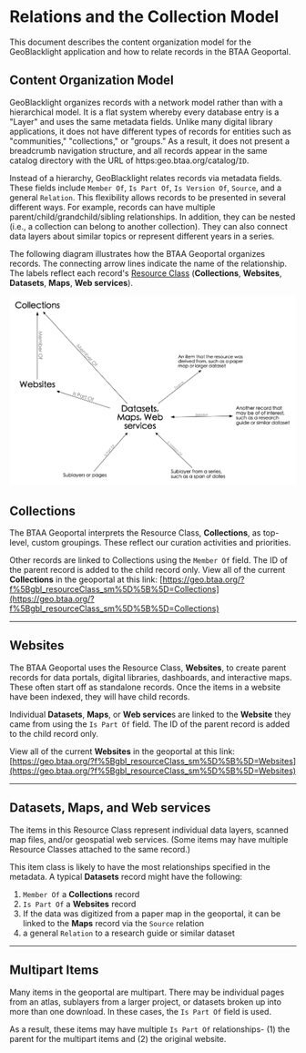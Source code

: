 # Relations and the Collection Model

This document describes the content organization model for the GeoBlacklight application and how to relate records in the BTAA Geoportal.

## Content Organization Model


GeoBlacklight organizes records with a network model rather than with a hierarchical model. It is a flat system whereby every database entry is a "Layer" and uses the same metadata fields. Unlike many digital library applications, it does not have different types of records for entities such as "communities," "collections," or "groups." As a result, it does not present a breadcrumb navigation structure, and all records appear in the same catalog directory with the URL of https:geo.btaa.org/catalog/`ID`.

Instead of a hierarchy, GeoBlacklight relates records via metadata fields. These fields include `Member Of`, `Is Part Of`, `Is Version Of`, `Source`, and a general `Relation`. This flexibility allows records to be presented in several different ways. For example, records can have multiple parent/child/grandchild/sibling relationships. In addition, they can be nested (i.e., a collection can belong to another collection). They can also connect data layers about similar topics or represent different years in a series.

The following diagram illustrates how the BTAA Geoportal organizes records. The connecting arrow lines indicate the name of the relationship. The labels reflect each record's [Resource Class](https://opengeometadata.org/docs/ogm-aardvark/resource-class) (**Collections**, **Websites**, **Datasets**, **Maps**, **Web services**).

![Chart](/images/contentOrganization.png)

## Collections
The BTAA Geoportal interprets the Resource Class, **Collections**, as top-level, custom groupings. These reflect our curation activities and priorities.

Other records are linked to Collections using the `Member Of` field. The ID of the parent record is added to the child record only. View all of the current **Collections** in the geoportal at this link: 
[https://geo.btaa.org/?f%5Bgbl_resourceClass_sm%5D%5B%5D=Collections](https://geo.btaa.org/?f%5Bgbl_resourceClass_sm%5D%5B%5D=Collections)

----------------
## Websites
The BTAA Geoportal uses the Resource Class, **Websites**, to create parent records for data portals, digital libraries, dashboards, and interactive maps. These often start off as standalone records.
Once the items in a website have been indexed, they will have child records.

Individual **Datasets**, **Maps**, or **Web service**s  are linked to the **Website** they came from using the `Is Part Of` field. The ID of the parent record is added to the child record only.

View all of the current **Websites** in the geoportal at this link: [https://geo.btaa.org/?f%5Bgbl_resourceClass_sm%5D%5B%5D=Websites](https://geo.btaa.org/?f%5Bgbl_resourceClass_sm%5D%5B%5D=Websites)

-----------------
## Datasets, Maps, and Web services
The items in this Resource Class represent individual data layers, scanned map files, and/or geospatial web services. (Some items may have multiple Resource Classes attached to the same record.)

This item class is likely to have the most relationships specified in the metadata. A typical **Datasets** record might have the following: 

1. `Member Of` a **Collections** record
2. `Is Part Of` a **Websites** record
3. If the data was digitized from a paper map in the geoportal, it can be linked to the **Maps** record via the `Source` relation
4. a general `Relation` to a research guide or similar dataset


------------------
## Multipart Items
Many items in the geoportal are multipart. There may be individual pages from an atlas, sublayers from a larger project, or datasets broken up into more than one download. In these cases, the `Is Part Of` field is used. 

As a result, these items may have multiple `Is Part Of` relationships- (1) the parent for the multipart items and (2) the original website.







